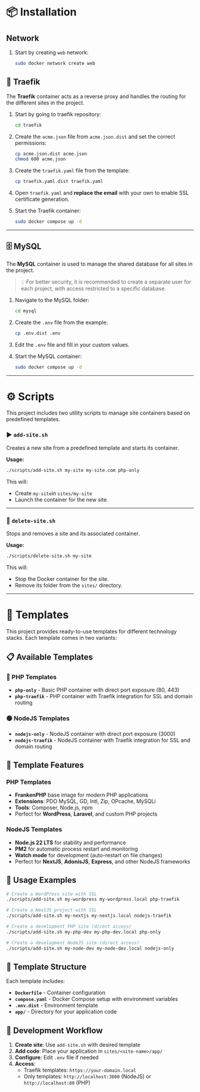 # 📦 Installation

## Network

1. Start by creating `web` network:

   ```bash
   sudo docker network create web
   ```

## 🧭 Traefik

The **Traefik** container acts as a reverse proxy and handles the routing for the different sites in the project.

1. Start by going to traefik repository:

   ```bash
   cd traefik
   ```

2. Create the `acme.json` file from `acme.json.dist` and set the correct permissions:

   ```bash
   cp acme.json.dist acme.json
   chmod 600 acme.json
   ```

3. Create the `traefik.yaml` file from the template:

   ```bash
   cp traefik.yaml.dist traefik.yaml
   ```

4. Open `traefik.yaml` and **replace the email** with your own to enable SSL certificate generation.

5. Start the Traefik container:

   ```bash
   sudo docker compose up -d
   ```

---

## 🗄️ MySQL

The **MySQL** container is used to manage the shared database for all sites in the project.

> 💡 For better security, it is recommended to create a separate user for each project, with access restricted to a specific database.

1. Navigate to the MySQL folder:

   ```bash
   cd mysql
   ```

2. Create the `.env` file from the example:

   ```bash
   cp .env.dist .env
   ```

3. Edit the `.env` file and fill in your custom values.

4. Start the MySQL container:

   ```bash
   sudo docker compose up -d
   ```

---

# ⚙️ Scripts

This project includes two utility scripts to manage site containers based on predefined templates.

### ▶️ `add-site.sh`

Creates a new site from a predefined template and starts its container.

**Usage:**

```bash
./scripts/add-site.sh my-site my-site.com php-only
```

This will:

* Create `my-site`in `sites/my-site`
* Launch the container for the new site.

---

### 🛑 `delete-site.sh`

Stops and removes a site and its associated container.

**Usage:**

```bash
./scripts/delete-site.sh my-site
```

This will:

* Stop the Docker container for the site.
* Remove its folder from the `sites/` directory.

---

# 🧩 Templates

This project provides ready-to-use templates for different technology stacks. Each template comes in two variants:

## 📋 Available Templates

### 🐘 PHP Templates
- **`php-only`** - Basic PHP container with direct port exposure (80, 443)
- **`php-traefik`** - PHP container with Traefik integration for SSL and domain routing

### 🟢 NodeJS Templates  
- **`nodejs-only`** - NodeJS container with direct port exposure (3000)
- **`nodejs-traefik`** - NodeJS container with Traefik integration for SSL and domain routing

## 🚀 Template Features

### PHP Templates
- **FrankenPHP** base image for modern PHP applications
- **Extensions**: PDO MySQL, GD, Intl, Zip, OPcache, MySQLi
- **Tools**: Composer, Node.js, npm
- Perfect for **WordPress**, **Laravel**, and custom PHP projects

### NodeJS Templates
- **Node.js 22 LTS** for stability and performance
- **PM2** for automatic process restart and monitoring
- **Watch mode** for development (auto-restart on file changes)
- Perfect for **NextJS**, **AdonisJS**, **Express**, and other NodeJS frameworks

## 📖 Usage Examples

```bash
# Create a WordPress site with SSL
./scripts/add-site.sh my-wordpress my-wordpress.local php-traefik

# Create a NextJS project with SSL  
./scripts/add-site.sh my-nextjs my-nextjs.local nodejs-traefik

# Create a development PHP site (direct access)
./scripts/add-site.sh my-php-dev my-php-dev.local php-only

# Create a development NodeJS site (direct access)
./scripts/add-site.sh my-node-dev my-node-dev.local nodejs-only
```

## 🔧 Template Structure

Each template includes:
- **`Dockerfile`** - Container configuration
- **`compose.yaml`** - Docker Compose setup with environment variables
- **`.env.dist`** - Environment template
- **`app/`** - Directory for your application code

## 📝 Development Workflow

1. **Create site**: Use `add-site.sh` with desired template
2. **Add code**: Place your application in `sites/<site-name>/app/`
3. **Configure**: Edit `.env` file if needed
4. **Access**: 
   - Traefik templates: `https://your-domain.local`
   - Only templates: `http://localhost:3000` (NodeJS) or `http://localhost:80` (PHP)
